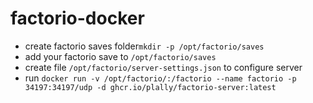# factorio-docker


- create factorio saves folder`mkdir -p /opt/factorio/saves`
- add your factorio save to `/opt/factorio/saves`
- create file `/opt/factorio/server-settings.json` to configure server
- run `docker run -v /opt/factorio/:/factorio --name factorio -p 34197:34197/udp -d ghcr.io/plally/factorio-server:latest`
```
